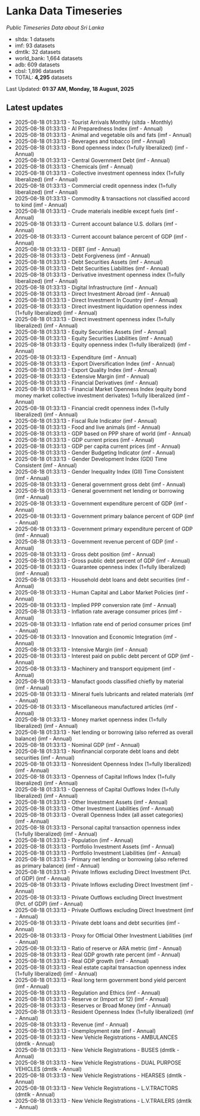 # Lanka Data Timeseries
*Public Timeseries Data about Sri Lanka*

* sltda: 1 datasets
* imf: 93 datasets
* dmtlk: 32 datasets
* world_bank: 1,664 datasets
* adb: 609 datasets
* cbsl: 1,896 datasets
* TOTAL: **4,295** datasets

Last Updated: **01:37 AM, Monday, 18 August, 2025**

## Latest updates

* 2025-08-18 01:33:13 - Tourist Arrivals Monthly (sltda - Monthly)
* 2025-08-18 01:33:13 - AI Preparedness Index (imf - Annual)
* 2025-08-18 01:33:13 - Animal and vegetable oils and fats (imf - Annual)
* 2025-08-18 01:33:13 - Beverages and tobacco (imf - Annual)
* 2025-08-18 01:33:13 - Bond openness index (1=fully liberalized) (imf - Annual)
* 2025-08-18 01:33:13 - Central Government Debt (imf - Annual)
* 2025-08-18 01:33:13 - Chemicals (imf - Annual)
* 2025-08-18 01:33:13 - Collective investment openness index (1=fully liberalized) (imf - Annual)
* 2025-08-18 01:33:13 - Commercial credit openness index (1=fully liberalized) (imf - Annual)
* 2025-08-18 01:33:13 - Commodity & transactions not classified accord to kind (imf - Annual)
* 2025-08-18 01:33:13 - Crude materials inedible except fuels (imf - Annual)
* 2025-08-18 01:33:13 - Current account balance U.S. dollars (imf - Annual)
* 2025-08-18 01:33:13 - Current account balance percent of GDP (imf - Annual)
* 2025-08-18 01:33:13 - DEBT (imf - Annual)
* 2025-08-18 01:33:13 - Debt Forgiveness (imf - Annual)
* 2025-08-18 01:33:13 - Debt Securities Assets (imf - Annual)
* 2025-08-18 01:33:13 - Debt Securities Liabilities (imf - Annual)
* 2025-08-18 01:33:13 - Derivative investment openness index (1=fully liberalized) (imf - Annual)
* 2025-08-18 01:33:13 - Digital Infrastructure (imf - Annual)
* 2025-08-18 01:33:13 - Direct Investment Abroad (imf - Annual)
* 2025-08-18 01:33:13 - Direct Investment In Country (imf - Annual)
* 2025-08-18 01:33:13 - Direct investment liquidation openness index (1=fully liberalized) (imf - Annual)
* 2025-08-18 01:33:13 - Direct investment openness index (1=fully liberalized) (imf - Annual)
* 2025-08-18 01:33:13 - Equity Securities Assets (imf - Annual)
* 2025-08-18 01:33:13 - Equity Securities Liabilities (imf - Annual)
* 2025-08-18 01:33:13 - Equity openness index (1=fully liberalized) (imf - Annual)
* 2025-08-18 01:33:13 - Expenditure (imf - Annual)
* 2025-08-18 01:33:13 - Export Diversification Index (imf - Annual)
* 2025-08-18 01:33:13 - Export Quality Index (imf - Annual)
* 2025-08-18 01:33:13 - Extensive Margin (imf - Annual)
* 2025-08-18 01:33:13 - Financial Derivatives (imf - Annual)
* 2025-08-18 01:33:13 - Financial Market Openness Index (equity bond money market collective investment derivates) 1=fully liberalized (imf - Annual)
* 2025-08-18 01:33:13 - Financial credit openness index (1=fully liberalized) (imf - Annual)
* 2025-08-18 01:33:13 - Fiscal Rule Indicator (imf - Annual)
* 2025-08-18 01:33:13 - Food and live animals (imf - Annual)
* 2025-08-18 01:33:13 - GDP based on PPP share of world (imf - Annual)
* 2025-08-18 01:33:13 - GDP current prices (imf - Annual)
* 2025-08-18 01:33:13 - GDP per capita current prices (imf - Annual)
* 2025-08-18 01:33:13 - Gender Budgeting Indicator (imf - Annual)
* 2025-08-18 01:33:13 - Gender Development Index (GDI) Time Consistent (imf - Annual)
* 2025-08-18 01:33:13 - Gender Inequality Index (GII) Time Consistent (imf - Annual)
* 2025-08-18 01:33:13 - General government gross debt (imf - Annual)
* 2025-08-18 01:33:13 - General government net lending or borrowing (imf - Annual)
* 2025-08-18 01:33:13 - Government expenditure percent of GDP (imf - Annual)
* 2025-08-18 01:33:13 - Government primary balance percent of GDP (imf - Annual)
* 2025-08-18 01:33:13 - Government primary expenditure percent of GDP (imf - Annual)
* 2025-08-18 01:33:13 - Government revenue percent of GDP (imf - Annual)
* 2025-08-18 01:33:13 - Gross debt position (imf - Annual)
* 2025-08-18 01:33:13 - Gross public debt percent of GDP (imf - Annual)
* 2025-08-18 01:33:13 - Guarantee openness index (1=fully liberalized) (imf - Annual)
* 2025-08-18 01:33:13 - Household debt loans and debt securities (imf - Annual)
* 2025-08-18 01:33:13 - Human Capital and Labor Market Policies (imf - Annual)
* 2025-08-18 01:33:13 - Implied PPP conversion rate (imf - Annual)
* 2025-08-18 01:33:13 - Inflation rate average consumer prices (imf - Annual)
* 2025-08-18 01:33:13 - Inflation rate end of period consumer prices (imf - Annual)
* 2025-08-18 01:33:13 - Innovation and Economic Integration (imf - Annual)
* 2025-08-18 01:33:13 - Intensive Margin (imf - Annual)
* 2025-08-18 01:33:13 - Interest paid on public debt percent of GDP (imf - Annual)
* 2025-08-18 01:33:13 - Machinery and transport equipment (imf - Annual)
* 2025-08-18 01:33:13 - Manufact goods classified chiefly by material (imf - Annual)
* 2025-08-18 01:33:13 - Mineral fuels lubricants and related materials (imf - Annual)
* 2025-08-18 01:33:13 - Miscellaneous manufactured articles (imf - Annual)
* 2025-08-18 01:33:13 - Money market openness index (1=fully liberalized) (imf - Annual)
* 2025-08-18 01:33:13 - Net lending or borrowing (also referred as overall balance) (imf - Annual)
* 2025-08-18 01:33:13 - Nominal GDP (imf - Annual)
* 2025-08-18 01:33:13 - Nonfinancial corporate debt loans and debt securities (imf - Annual)
* 2025-08-18 01:33:13 - Nonresident Openness Index (1=fully liberalized) (imf - Annual)
* 2025-08-18 01:33:13 - Openness of Capital Inflows Index (1=fully liberalized) (imf - Annual)
* 2025-08-18 01:33:13 - Openness of Capital Outflows Index (1=fully liberalized) (imf - Annual)
* 2025-08-18 01:33:13 - Other Investment Assets (imf - Annual)
* 2025-08-18 01:33:13 - Other Investment Liabilities (imf - Annual)
* 2025-08-18 01:33:13 - Overall Openness Index (all asset categories) (imf - Annual)
* 2025-08-18 01:33:13 - Personal capital transaction openness index (1=fully liberalized) (imf - Annual)
* 2025-08-18 01:33:13 - Population (imf - Annual)
* 2025-08-18 01:33:13 - Portfolio Investment Assets (imf - Annual)
* 2025-08-18 01:33:13 - Portfolio Investment Liabilities (imf - Annual)
* 2025-08-18 01:33:13 - Primary net lending or borrowing (also referred as primary balance) (imf - Annual)
* 2025-08-18 01:33:13 - Private Inflows excluding Direct Investment (Pct. of GDP) (imf - Annual)
* 2025-08-18 01:33:13 - Private Inflows excluding Direct Investment (imf - Annual)
* 2025-08-18 01:33:13 - Private Outflows excluding Direct Investment (Pct. of GDP) (imf - Annual)
* 2025-08-18 01:33:13 - Private Outflows excluding Direct Investment (imf - Annual)
* 2025-08-18 01:33:13 - Private debt loans and debt securities (imf - Annual)
* 2025-08-18 01:33:13 - Proxy for Official Other Investment Liabilities (imf - Annual)
* 2025-08-18 01:33:13 - Ratio of reserve or ARA metric (imf - Annual)
* 2025-08-18 01:33:13 - Real GDP growth rate percent (imf - Annual)
* 2025-08-18 01:33:13 - Real GDP growth (imf - Annual)
* 2025-08-18 01:33:13 - Real estate capital transaction openness index (1=fully liberalized) (imf - Annual)
* 2025-08-18 01:33:13 - Real long term government bond yield percent (imf - Annual)
* 2025-08-18 01:33:13 - Regulation and Ethics (imf - Annual)
* 2025-08-18 01:33:13 - Reserve or (Import or 12) (imf - Annual)
* 2025-08-18 01:33:13 - Reserves or Broad Money (imf - Annual)
* 2025-08-18 01:33:13 - Resident Openness Index (1=fully liberalized) (imf - Annual)
* 2025-08-18 01:33:13 - Revenue (imf - Annual)
* 2025-08-18 01:33:13 - Unemployment rate (imf - Annual)
* 2025-08-18 01:33:13 - New Vehicle Registrations - AMBULANCES (dmtlk - Annual)
* 2025-08-18 01:33:13 - New Vehicle Registrations - BUSES (dmtlk - Annual)
* 2025-08-18 01:33:13 - New Vehicle Registrations - DUAL PURPOSE VEHICLES (dmtlk - Annual)
* 2025-08-18 01:33:13 - New Vehicle Registrations - HEARSES (dmtlk - Annual)
* 2025-08-18 01:33:13 - New Vehicle Registrations - L.V.TRACTORS (dmtlk - Annual)
* 2025-08-18 01:33:13 - New Vehicle Registrations - L.V.TRAILERS (dmtlk - Annual)